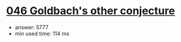 [046 Goldbach's other conjecture](http://projecteuler.net/problem=46)
========================

- answer: 5777 
- min used time: 114 ms

